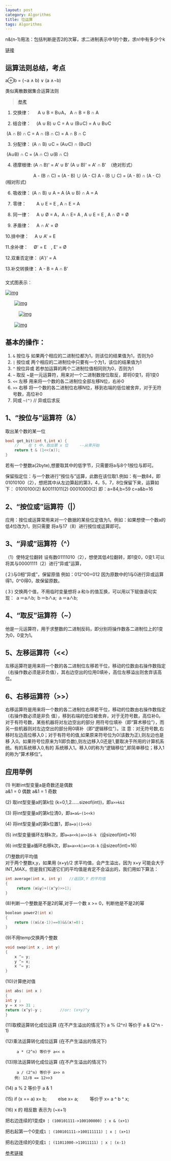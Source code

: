 ```yaml
---
layout: post
category: Algorithms
title: 位运算
tags: Algorithms
---
```


n&(n-1)用法：包括判断是否2的次幂，求二进制表示中1的个数，求n!中有多少个k

[链接](http://mafulong.github.io/%E7%AE%97%E6%B3%95%E7%9F%A5%E8%AF%86/2018/04/21/n&(n-1)%E7%9A%84%E7%94%A8%E6%B3%95.html)



## 运算法则总结，考点

a⊕b = (¬a ∧ b) ∨ (a ∧¬b)



类似离散数据集合运算法则

> [参考](https://www.cnblogs.com/ssooking/p/5851282.html) 

1.  交换律： 　 A ∪ B = B∪A， A ∩ B = B ∩ A

2.  结合律：　 (A ∪ B) ∪ C = A ∪ (B∪C) = A ∪ B∪C

​             (A ∩ B) ∩ C = A ∩ (B ∩ C) = A ∩ B ∩ C

3.  分配律：   (A ∩ B) ∪C = (A∪C) ∩ (B∪C)

​             (A∪B) ∩ C = (A ∩ C) ∪(B ∩ C)

4.  德摩根律:   (A ∩ B)' = A' ∪ B'   (A ∪ B)' = A' ∩ B'　（绝对形式）

　　 　　　　A - (B ∩ C) = (A - B) ∪ (A - C)   A - (B ∪ C) = (A - B) ∩ (A - C) (相对形式)

6.  吸收律： (A ∩ B) ∪ A = A   (A ∪ B) ∩ A = A

7.  零律：　　  A ∪ E = E  , A ∩ E = A

8.  同一律：　  A ∪ Ø = A，A ∩ E= A  ,  A ∪ E = E , A ∩ Ø = Ø

9.  矛盾律：　  A ∩ A' = Ø

10.排中律：　 A ∪ A' = E

11.余补律：　 Ø' = E　, E' = Ø

12.双重否定律： (A')' = A

13.补交转换律： A - B = A ∩ B'

###  

文式图表示：

[![img](https://cdn.jsdelivr.net/gh/mafulong/mdPic@vv3/v3/20220429231701.png)](https://images2015.cnblogs.com/blog/1012328/201609/1012328-20160907220204394-506096110.png)

　　[![img](https://cdn.jsdelivr.net/gh/mafulong/mdPic@vv3/v3/20220429231708.png)](https://images2015.cnblogs.com/blog/1012328/201609/1012328-20160907220225473-1195823012.png)

　　　[![img](https://cdn.jsdelivr.net/gh/mafulong/mdPic@vv3/v3/20220429231715.png)](https://images2015.cnblogs.com/blog/1012328/201609/1012328-20160907220255691-765652382.png)

　　[![img](https://cdn.jsdelivr.net/gh/mafulong/mdPic@vv3/v3/20220429231721.png)](https://images2015.cnblogs.com/blog/1012328/201609/1012328-20160907220342816-1302057828.png) 

## 基本的操作：

1. ```&``` 按位与 如果两个相应的二进制位都为1，则该位的结果值为1，否则为0
2. ```|``` 按位或 两个相应的二进制位中只要有一个为1，该位的结果值为1
3. ```^``` 按位异或 若参加运算的两个二进制位值相同则为0，否则为1
4. ```~``` 取反 ~是一元运算符，用来对一个二进制数按位取反，即将0变1，将1变0
5. ```<<``` 左移 用来将一个数的各二进制位全部左移N位，右补0
6. ```>>``` 右移 将一个数的各二进制位右移N位，移到右端的低位被舍弃，对于无符号数，高位补0
7. 同或   ```~(^)``` // 异或后求反

## 1、“按位与”运算符（&）

取出某个数的某一位

```c++
bool get_bit(int t,int x) {
    //    在 t 中，取出第 x 位     --从零开始
    return t & (1<<(x));
}
```

若有一个整数a(2byte),想要取其中的低字节，只需要将a与8个1按位与即可。


保留指定位：与一个数进行“按位与”运算，此数在该位取1.例如：有一数84，即01010100（2），想把其中从左边算起的第3，4，5，7，8位保留下来，运算如下：
 01010100(2)
&00111011(2)
 00010000(2)
即：a=84,b=59
c=a&b=16

## 2、“按位或”运算符（|）
应用：按位或运算常用来对一个数据的某些位定值为1。例如：如果想使一个数a的低4位改为1，则只需要
将a与17（8）进行按位或运算即可。

## 3、“异或”运算符（^）
（1）使特定位翻转
设有数01111010（2），想使其低4位翻转，即1变0，0变1.可以将其与00001111（2）进行“异或”运算，

(２)与0相“异或”，保留原值
例如：012^00=012  因为原数中的1与0进行异或运算得1，0^0得0，故保留原数。

(３) 交换两个值，不用临时变量想将ａ和ｂ的值互换，可以用以下赋值语句实现：
    ａ＝a∧b;
    ｂ＝b∧a;
    ａ＝a∧b;

## 4、“取反”运算符（~）
他是一元运算符，用于求整数的二进制反码，即分别将操作数各二进制位上的1变为0，0变为1。

## 5、左移运算符（<<）
左移运算符是用来将一个数的各二进制位左移若干位，移动的位数由右操作数指定（右操作数必须是非负值），其右边空出的位用0填补，高位左移溢出则舍弃该高位。

## 6、右移运算符（>>）
右移运算符是用来将一个数的各二进制位右移若干位，移动的位数由右操作数指定（右操作数必须是非负
值），移到右端的低位被舍弃，对于无符号数，高位补0。对于有符号数，某些机器将对左边空出的部分
用符号位填补（即“算术移位”），而另一些机器则对左边空出的部分用0填补（即“逻辑移位”）。注
意：对无符号数,右移时左边高位移入0；对于有符号的值,如果原来符号位为0(该数为正),则左边也是移
入0。如果符号位原来为1(即负数),则左边移入0还是1,要取决于所用的计算机系统。有的系统移入0,有的
系统移入1。移入0的称为“逻辑移位”,即简单移位；移入1的称为“算术移位”。 

## 应用举例
(1) 判断int型变量a是奇数还是偶数           
       a&1   = 0 偶数
       a&1 =   1 奇数

(2) 取int型变量a的第k位 (k=0,1,2……sizeof(int))，即```a>>k&1```

(3) 将int型变量a的第k位清0，即```a=a&~(1<<k)```

(4) 将int型变量a的第k位置1，即```a=a|(1<<k)```

(5) int型变量循环左移k次，即```a=a<<k|a>>16-k ```  (设sizeof(int)=16)

(6) int型变量a循环右移k次，即```a=a>>k|a<<16-k```   (设sizeof(int)=16)

(7)整数的平均值   
对于两个整数x,y，如果用 (x+y)/2 求平均值，会产生溢出，因为 x+y 可能会大于INT_MAX，但是我们知道它们的平均值是肯定不会溢出的，我们用如下算法：
```c++
int average(int x, int y)   //返回X,Y 的平均值
{   
     return (x&y)+((x^y)>>1);
}
```

(8)判断一个整数是不是2的幂,对于一个数 x >= 0，判断他是不是2的幂
```c++
boolean power2(int x)
{
    return ((x&(x-1))==0)&&(x!=0)；
}
```

(9)不用temp交换两个整数
```c++
void swap(int x , int y)
{
    x ^= y;
    y ^= x;
    x ^= y;
}
```

(10)计算绝对值
```c++
int abs( int x )
{
int y ;
y = x >> 31 ;
return (x^y)-y ;        //or: (x+y)^y
}
```

(11)取模运算转化成位运算 (在不产生溢出的情况下)
         a % (2^n) 等价于 a & (2^n - 1)

(12)乘法运算转化成位运算 (在不产生溢出的情况下)

         a * (2^n) 等价于 a<< n

(13)除法运算转化成位运算 (在不产生溢出的情况下)

         a / (2^n) 等价于 a>> n
        例: 12/8 == 12>>3

(14) a % 2 等价于 a & 1       

(15) if (x == a) x= b;
　　          else x= a;
　　      等价于 x= a ^ b ^ x;

(16) x 的 相反数 表示为 (~x+1)

把右边连续的1变成```0 ¦ (100101111->100100000) ¦ x & (x+1)```

把右起第一个0变成```1 ¦ (100101111->100111111) ¦ x ¦ (x+1)```

把右边连续的0变成```1 ¦ (11011000->11011111) ¦ x ¦ (x-1)```

[参考链接](https://blog.csdn.net/liangxingda/article/details/52209084)